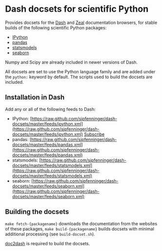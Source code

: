 # Dash docsets for scientific Python

Provides docsets for the [Dash](http://kapeli.com/dash) and [Zeal](http://zealdocs.org/) documentation browsers, for stable builds of the following scientific Python packages:

* [IPython](http://ipython.org/ipython-doc/stable/)
* [pandas](http://pandas.pydata.org/pandas-docs/stable/)
* [statsmodels](http://statsmodels.sourceforge.net/stable/)
* [seaborn](http://stanford.edu/~mwaskom/software/seaborn/)

Numpy and Scipy are already included in newer versions of Dash.

All docsets are set to use the Python language family and are added under the `python:` keyword by default. The scripts used to build the docsets are included.

## Installation in Dash

Add any or all of the following feeds to Dash:

* IPython: [https://raw.github.com/sjpfenninger/dash-docsets/master/feeds/ipython.xml](https://raw.github.com/sjpfenninger/dash-docsets/master/feeds/ipython.xml) [Subscribe](dash-feed://https%3A%2F%2Fraw.github.com%2Fsjpfenninger%2Fdash-docsets%2Fmaster%2Ffeeds%2Fipython.xml)
* pandas: [https://raw.github.com/sjpfenninger/dash-docsets/master/feeds/pandas.xml](https://raw.github.com/sjpfenninger/dash-docsets/master/feeds/pandas.xml)
* statsmodels: [https://raw.github.com/sjpfenninger/dash-docsets/master/feeds/statsmodels.xml](https://raw.github.com/sjpfenninger/dash-docsets/master/feeds/statsmodels.xml)
* seaborn: [https://raw.github.com/sjpfenninger/dash-docsets/master/feeds/seaborn.xml](https://raw.github.com/sjpfenninger/dash-docsets/master/feeds/seaborn.xml)

## Building the docsets

`make fetch-{packagename}` downloads the documentation from the websites of these packages, `make build-{packagename}` builds docsets with minimal additional processing (see `build-docset.sh`).

[doc2dash](https://github.com/hynek/doc2dash) is required to build the docsets.
